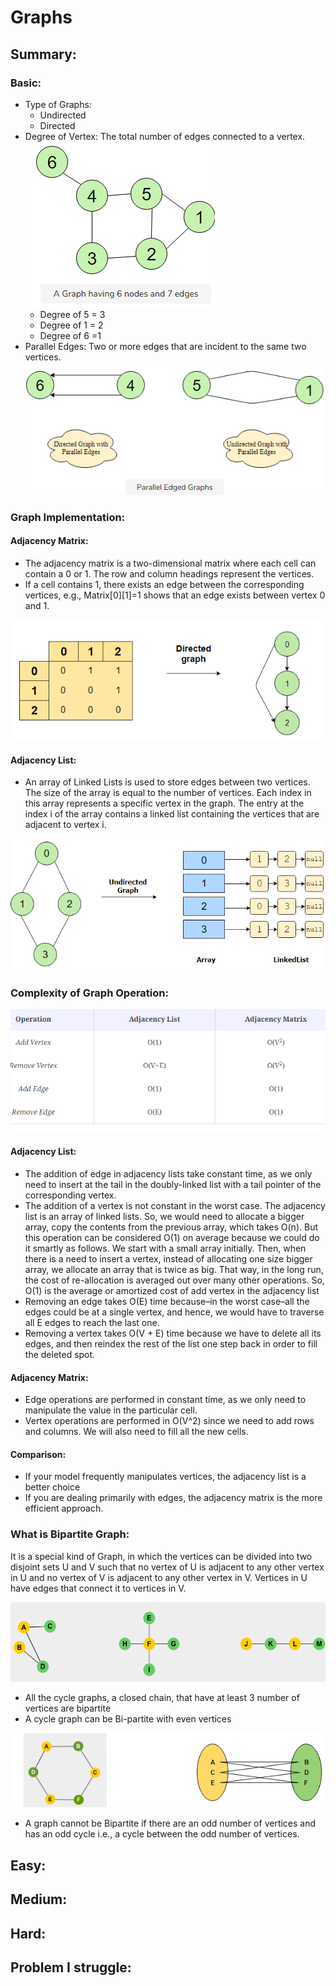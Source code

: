 # Graphs

## Summary:

### Basic:

* Type of Graphs:
  * Undirected
  * Directed
* Degree of Vertex: The total number of edges connected to a vertex. ![](../.gitbook/assets/image%20%2877%29.png) 
  * Degree of 5 = 3
  * Degree of 1  = 2
  * Degree of 6 =1
* Parallel Edges:  Two or more edges that are incident to the same two vertices. ![](../.gitbook/assets/image%20%2876%29.png) 



### Graph Implementation: 

#### Adjacency Matrix:

* The adjacency matrix is a two-dimensional matrix where each cell can contain a 0 or 1. The row and column headings represent the vertices.
* If a cell contains 1, there exists an edge between the corresponding vertices, e.g., Matrix\[0\]\[1\]=1 shows that an edge exists between vertex 0 and 1.

![](../.gitbook/assets/image%20%2872%29.png)

#### Adjacency List:

* An array of Linked Lists is used to store edges between two vertices. The size of the array is equal to the number of vertices. Each index in this array represents a specific vertex in the graph. The entry at the index i of the array contains a linked list containing the vertices that are adjacent to vertex i.

![](../.gitbook/assets/image%20%2874%29.png)

### Complexity of Graph  Operation:

![](../.gitbook/assets/image%20%2881%29.png)

#### Adjacency List: 

* The addition of edge in adjacency lists take constant time, as we only need to insert at the tail in the doubly-linked list with a tail pointer of the corresponding vertex.
* The addition of a vertex is not constant in the worst case. The adjacency list is an array of linked lists. So, we would need to allocate a bigger array, copy the contents from the previous array, which takes O\(n\). But this operation can be considered O\(1\) on average because we could do it smartly as follows. We start with a small array initially. Then, when there is a need to insert a vertex, instead of allocating one size bigger array, we allocate an array that is twice as big. That way, in the long run, the cost of re-allocation is averaged out over many other operations. So, O\(1\) is the average or amortized cost of add vertex in the adjacency list
* Removing an edge takes O\(E\) time because–in the worst case–all the edges could be at a single vertex, and hence, we would have to traverse all E edges to reach the last one.
* Removing a vertex takes O\(V + E\) time because we have to delete all its edges, and then reindex the rest of the list one step back in order to fill the deleted spot.

#### Adjacency Matrix: 

* Edge operations are performed in constant time, as we only need to manipulate the value in the particular cell.
* Vertex operations are performed in O\(V^2\) since we need to add rows and columns. We will also need to fill all the new cells.

#### Comparison:

* If your model frequently manipulates vertices, the adjacency list is a better choice
* If you are dealing primarily with edges, the adjacency matrix is the more efficient approach.

### What is Bipartite Graph:

It is  a special kind of Graph, in which the vertices can be divided into two disjoint sets U and V such that no vertex of U is adjacent to any other vertex in U and no vertex of V is adjacent to any other vertex in V. Vertices in U have edges that connect it to vertices in V.

![](../.gitbook/assets/image%20%2878%29.png)

* All the cycle graphs, a closed chain, that have  at least 3 number of vertices are bipartite
* A cycle graph can be Bi-partite with even vertices  

![](../.gitbook/assets/image%20%2873%29.png)

* A graph cannot be Bipartite if there are an odd number of vertices and has an odd cycle i.e., a cycle between the odd number of vertices.



## Easy:

## Medium:

## Hard:

## Problem I struggle:


